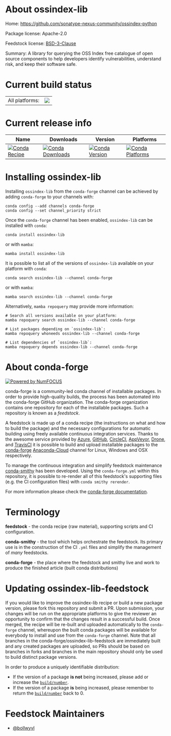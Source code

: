 About ossindex-lib
==================

Home: https://github.com/sonatype-nexus-community/ossindex-python

Package license: Apache-2.0

Feedstock license: [BSD-3-Clause](https://github.com/conda-forge/ossindex-lib-feedstock/blob/main/LICENSE.txt)

Summary: A library for querying the OSS Index free catalogue of open source components to help developers identify vulnerabilities, understand risk, and keep their software safe.

Current build status
====================


<table><tr><td>All platforms:</td>
    <td>
      <a href="https://dev.azure.com/conda-forge/feedstock-builds/_build/latest?definitionId=14346&branchName=main">
        <img src="https://dev.azure.com/conda-forge/feedstock-builds/_apis/build/status/ossindex-lib-feedstock?branchName=main">
      </a>
    </td>
  </tr>
</table>

Current release info
====================

| Name | Downloads | Version | Platforms |
| --- | --- | --- | --- |
| [![Conda Recipe](https://img.shields.io/badge/recipe-ossindex--lib-green.svg)](https://anaconda.org/conda-forge/ossindex-lib) | [![Conda Downloads](https://img.shields.io/conda/dn/conda-forge/ossindex-lib.svg)](https://anaconda.org/conda-forge/ossindex-lib) | [![Conda Version](https://img.shields.io/conda/vn/conda-forge/ossindex-lib.svg)](https://anaconda.org/conda-forge/ossindex-lib) | [![Conda Platforms](https://img.shields.io/conda/pn/conda-forge/ossindex-lib.svg)](https://anaconda.org/conda-forge/ossindex-lib) |

Installing ossindex-lib
=======================

Installing `ossindex-lib` from the `conda-forge` channel can be achieved by adding `conda-forge` to your channels with:

```
conda config --add channels conda-forge
conda config --set channel_priority strict
```

Once the `conda-forge` channel has been enabled, `ossindex-lib` can be installed with `conda`:

```
conda install ossindex-lib
```

or with `mamba`:

```
mamba install ossindex-lib
```

It is possible to list all of the versions of `ossindex-lib` available on your platform with `conda`:

```
conda search ossindex-lib --channel conda-forge
```

or with `mamba`:

```
mamba search ossindex-lib --channel conda-forge
```

Alternatively, `mamba repoquery` may provide more information:

```
# Search all versions available on your platform:
mamba repoquery search ossindex-lib --channel conda-forge

# List packages depending on `ossindex-lib`:
mamba repoquery whoneeds ossindex-lib --channel conda-forge

# List dependencies of `ossindex-lib`:
mamba repoquery depends ossindex-lib --channel conda-forge
```


About conda-forge
=================

[![Powered by
NumFOCUS](https://img.shields.io/badge/powered%20by-NumFOCUS-orange.svg?style=flat&colorA=E1523D&colorB=007D8A)](https://numfocus.org)

conda-forge is a community-led conda channel of installable packages.
In order to provide high-quality builds, the process has been automated into the
conda-forge GitHub organization. The conda-forge organization contains one repository
for each of the installable packages. Such a repository is known as a *feedstock*.

A feedstock is made up of a conda recipe (the instructions on what and how to build
the package) and the necessary configurations for automatic building using freely
available continuous integration services. Thanks to the awesome service provided by
[Azure](https://azure.microsoft.com/en-us/services/devops/), [GitHub](https://github.com/),
[CircleCI](https://circleci.com/), [AppVeyor](https://www.appveyor.com/),
[Drone](https://cloud.drone.io/welcome), and [TravisCI](https://travis-ci.com/)
it is possible to build and upload installable packages to the
[conda-forge](https://anaconda.org/conda-forge) [Anaconda-Cloud](https://anaconda.org/)
channel for Linux, Windows and OSX respectively.

To manage the continuous integration and simplify feedstock maintenance
[conda-smithy](https://github.com/conda-forge/conda-smithy) has been developed.
Using the ``conda-forge.yml`` within this repository, it is possible to re-render all of
this feedstock's supporting files (e.g. the CI configuration files) with ``conda smithy rerender``.

For more information please check the [conda-forge documentation](https://conda-forge.org/docs/).

Terminology
===========

**feedstock** - the conda recipe (raw material), supporting scripts and CI configuration.

**conda-smithy** - the tool which helps orchestrate the feedstock.
                   Its primary use is in the construction of the CI ``.yml`` files
                   and simplify the management of *many* feedstocks.

**conda-forge** - the place where the feedstock and smithy live and work to
                  produce the finished article (built conda distributions)


Updating ossindex-lib-feedstock
===============================

If you would like to improve the ossindex-lib recipe or build a new
package version, please fork this repository and submit a PR. Upon submission,
your changes will be run on the appropriate platforms to give the reviewer an
opportunity to confirm that the changes result in a successful build. Once
merged, the recipe will be re-built and uploaded automatically to the
`conda-forge` channel, whereupon the built conda packages will be available for
everybody to install and use from the `conda-forge` channel.
Note that all branches in the conda-forge/ossindex-lib-feedstock are
immediately built and any created packages are uploaded, so PRs should be based
on branches in forks and branches in the main repository should only be used to
build distinct package versions.

In order to produce a uniquely identifiable distribution:
 * If the version of a package **is not** being increased, please add or increase
   the [``build/number``](https://docs.conda.io/projects/conda-build/en/latest/resources/define-metadata.html#build-number-and-string).
 * If the version of a package **is** being increased, please remember to return
   the [``build/number``](https://docs.conda.io/projects/conda-build/en/latest/resources/define-metadata.html#build-number-and-string)
   back to 0.

Feedstock Maintainers
=====================

* [@bollwyvl](https://github.com/bollwyvl/)

